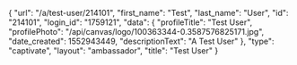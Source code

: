 {
    "url": "\/a\/test-user\/214101",
    "first_name": "Test",
    "last_name": "User",
    "id": "214101",
    "login_id": "1759121",
    "data": {
        "profileTitle": "Test User",
        "profilePhoto": "\/api\/canvas\/logo\/100363344-0.3587576825171.jpg",
        "date_created": 1552943449,
        "descriptionText": "A Test User"
    },
    "type": "captivate",
    "layout": "ambassador",
    "title": "Test User"
}